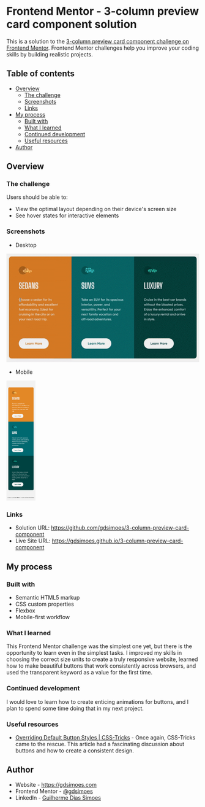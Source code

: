 # Frontend Mentor - 3-column preview card component solution

This is a solution to the [3-column preview card component challenge on Frontend Mentor](https://www.frontendmentor.io/challenges/3column-preview-card-component-pH92eAR2-). Frontend Mentor challenges help you improve your coding skills by building realistic projects.

## Table of contents

-   [Overview](#overview)
    -   [The challenge](#the-challenge)
    -   [Screenshots](#screenshots)
    -   [Links](#links)
-   [My process](#my-process)
    -   [Built with](#built-with)
    -   [What I learned](#what-i-learned)
    -   [Continued development](#continued-development)
    -   [Useful resources](#useful-resources)
-   [Author](#author)

## Overview

### The challenge

Users should be able to:

-   View the optimal layout depending on their device's screen size
-   See hover states for interactive elements

### Screenshots

-   Desktop

<img src="./screenDesktop.gif" alt="GIF of the website on desktop">

-   Mobile

<img src="./screenMobile.png" alt="GIF of the website on desktop" width="15%">

### Links

-   Solution URL: <https://github.com/gdsimoes/3-column-preview-card-component>
-   Live Site URL: <https://gdsimoes.github.io/3-column-preview-card-component>

## My process

### Built with

-   Semantic HTML5 markup
-   CSS custom properties
-   Flexbox
-   Mobile-first workflow

### What I learned

This Frontend Mentor challenge was the simplest one yet, but there is the opportunity to learn even in the simplest tasks. I improved my skills in choosing the correct size units to create a truly responsive website, learned how to make beautiful buttons that work consistently across browsers, and used the transparent keyword as a value for the first time.

### Continued development

I would love to learn how to create enticing animations for buttons, and I plan to spend some time doing that in my next project.

### Useful resources

-   [Overriding Default Button Styles | CSS-Tricks](https://css-tricks.com/overriding-default-button-styles/) - Once again, CSS-Tricks came to the rescue. This article had a fascinating discussion about buttons and how to create a consistent design.

## Author

-   Website - <https://gdsimoes.com>
-   Frontend Mentor - [@gdsimoes](https://www.frontendmentor.io/profile/gdsimoes)
-   LinkedIn - [Guilherme Dias Simoes](https://www.linkedin.com/in/gdsimoes)
